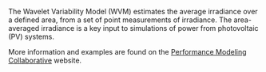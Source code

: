 The Wavelet Variability Model (WVM) estimates the average irradiance over a defined area, from a set of point measurements of irradiance. The area-averaged irradiance is a key input to simulations of power from photovoltaic (PV) systems.

More information and examples are found on the [Performance Modeling Collaborative](https://pvpmc.sandia.gov/applications/wavelet-variability-model/) website.
